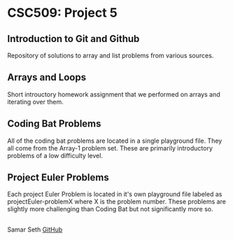 # CSC509: Project 5
 
 ## Introduction to Git and Github
 
 Repository of solutions to array and list problems from various sources.
 
 ## Arrays and Loops
 
 Short introuctory homework assignment that we performed on arrays and iterating over them.
 
 ## Coding Bat Problems
 
 All of the coding bat problems are located in a single playground file. They all come from the Array-1 problem set. These are primarily introductory problems of a low difficulty level.
 
 ## Project Euler Problems
 
 Each project Euler Problem is located in it's own playground file  labeled as projectEuler-problemX where X is the problem number. These problems are slightly more challenging than Coding Bat but not significantly more so.
 
 ##      
 Samar Seth
 [GitHub](https://github.com/sseth18)
 
 

